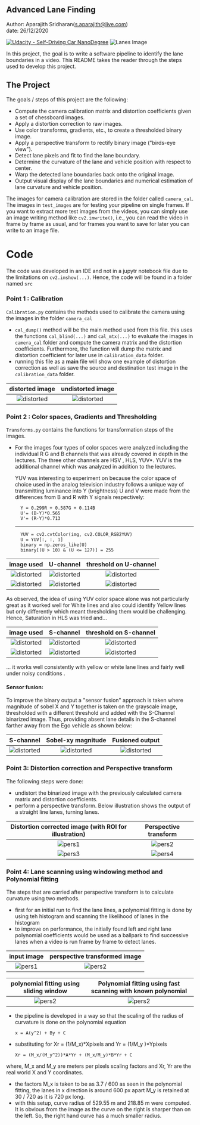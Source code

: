 ## Advanced Lane Finding
Author:  Aparajith Sridharan(s.aparajith@live.com)  
date: 26/12/2020

[![Udacity - Self-Driving Car NanoDegree](https://s3.amazonaws.com/udacity-sdc/github/shield-carnd.svg)](http://www.udacity.com/drive)
![Lanes Image](./examples/example_output.jpg)

In this project, the goal is to write a software pipeline to identify the lane boundaries in a video. 
This README takes the reader through the steps used to develop this project.  

The Project
---

The goals / steps of this project are the following:

* Compute the camera calibration matrix and distortion coefficients given a set of chessboard images.
* Apply a distortion correction to raw images.
* Use color transforms, gradients, etc., to create a thresholded binary image.
* Apply a perspective transform to rectify binary image ("birds-eye view").
* Detect lane pixels and fit to find the lane boundary.
* Determine the curvature of the lane and vehicle position with respect to center.
* Warp the detected lane boundaries back onto the original image.
* Output visual display of the lane boundaries and numerical estimation of lane curvature and vehicle position.

The images for camera calibration are stored in the folder called `camera_cal`.  The images in `test_images` are for testing your pipeline on single frames.  If you want to extract more test images from the videos, you can simply use an image writing method like `cv2.imwrite()`, i.e., you can read the video in frame by frame as usual, and for frames you want to save for later you can write to an image file.  

# Code

The code was developed in an IDE and not in a jupytr notebook file due to the limitations on `cv2.imshow(...)`. Hence, the code will be found in a folder named `src`  

### Point 1 : Calibration
`Calibration.py` contains the methods used to calibrate the camera using the images in the folder `camera_cal`
 - `cal_dump()` method will be the main method used from this file. this uses the functions `cal_blind(...)` and `cal_mtx(...)` to evaluate the images in `camera_cal` folder and compute the camera matrix and the distortion coefficients. 
   Furthermore, the function will dump the matrix and distortion coefficient for later use in `calibration_data` folder.
 - running this file as a __main__ file will show one example of distortion correction as well as save the source and destination test image in the `calibration_data` folder.  

distorted image | undistorted image  
:-------------: | :---------------:  
![distorted](output_images/distorted.jpg) | ![distorted](output_images/undistorted.jpg) 

### Point 2 : Color spaces, Gradients and Thresholding

`Transforms.py` contains the functions for transformation steps of the images.
 - For the images four types of color spaces were analyzed including the individual R G and B channels that was already covered in depth in the lectures.
   The three other channels are HSV , HLS, YUV*. YUV is the additional channel which was analyzed in addition to the lectures.
         
   YUV was interesting to experiment on because the color space of choice used in the analog television industry follows a unique way of transmitting luminance into Y (brightness) 
   U and V were made from the differences from B and R with Y signals respectively:
   
         Y = 0.299R + 0.587G + 0.114B
         U'= (B-Y)*0.565
         V'= (R-Y)*0.713
   ---
         YUV = cv2.cvtColor(img, cv2.COLOR_RGB2YUV)
         U = YUV[:, :, 1]
         binary = np.zeros_like(U)
         binary[(U > 10) & (U <= 127)] = 255

image used|U-channel | threshold on U-channel  
:-------------:|:-------------: | :---------------:  
![distorted](test_images/straight_lines2.jpg)|![distorted](output_images/ChromaU_Channel_YUV.jpg) | ![distorted](output_images/binarized_ChromaU_Channel_YUV.jpg)
![distorted](test_images/straight_lines1.jpg)|![distorted](output_images/ChromaU_Channel_YUV_st1.jpg) | ![distorted](output_images/binarized_ChromaU_Channel_YUV_st1.jpg) 

As observed, the idea of using YUV color space alone was not particularly great as it worked well for White lines and also could identify Yellow lines but only differently which meant thresholding them would be challenging. 
Hence, Saturation in HLS was tried and...

image used|S-channel | threshold on S-channel  
:-------------:|:-------------: | :---------------:  
![distorted](test_images/test4.jpg)|![distorted](output_images/ChromaU_Channel_HSL_t4.jpg) | ![distorted](output_images/binarized_ChromaU_Channel_HSL_t4.jpg)
![distorted](test_images/straight_lines2.jpg)|![distorted](output_images/S_Channel_HSL_st2.jpg) | ![distorted](output_images/binarized_S_Channel_HSL_st2.jpg)

... it works well consistently with yellow or white lane lines and fairly well under noisy conditions .

#### Sensor fusion:
To improve the binary output a "sensor fusion" approach is taken where magnitude of sobel X and Y together is taken on the grayscale image, thresholded with a different threshold and added with the S-Channel binarized image. 
Thus, providing absent lane details in the S-channel farther away from the Ego vehicle as shown below:

S-channel|Sobel-xy magnitude | Fusioned output  
:-------------:|:-------------: | :---------------:  
![distorted](output_images/S_Channel_binary.jpg)|![distorted](output_images/SobelXYMag_Binary.jpg) | ![distorted](output_images/Fusion_binary.jpg)

### Point 3: Distortion correction and Perspective transform
The following steps were done:
- undistort the binarized image with the previously calculated camera matrix and distortion coefficients. 
- perform a perspective transform. Below illustration shows the output of a straight line lanes, turning lanes. 

Distortion corrected image  (with ROI for illustration) | Perspective transform  
:-------------:|:-------------:   
![pers1](output_images/BinaryUndistorted1.jpg)|![pers2](output_images/PerspectiveCorrected1.jpg)
![pers3](output_images/BinaryUndistortedturn.jpg)|![pers4](output_images/PerspectiveCorrectedturn.jpg)

### Point 4: Lane scanning using windowing method and Polynomial fitting
The steps that are carried after perspective transform is to calculate curvature using two methods.
- first for an initial run to find the lane lines, a polynomial fitting is done by using teh histogram and scanning the likelihood of lanes in the histogram
- to improve on performance, the initially found left and right lane polynomial coefficients would be used as a ballpark to find successive lanes when a video is run frame by frame to detect lanes.  

input image | perspective transformed image    
:-------------:|:-------------:
![pers1](output_images/test4input.jpg)|![pers2](output_images/test4output.jpg)

polynomial fitting using sliding window| Polynomial fitting using fast scanning with known polynomial  
:-------------:|:-------------:
![pers2](output_images/test4polynomfit.png)|![pers2](output_images/test4fpolyfit.png)

- the pipeline is developed in a way so that the scaling of the radius of curvature is done on the polynomial equation  

      x = A(y^2) + By + C 

- substituting for Xr = (1/M_x)*Xpixels and Yr = (1/M_y )*Ypixels  

   
      Xr = (M_x/(M_y^2))*A*Yr + (M_x/M_y)*B*Yr + C  
where, M_x and M_y are meters per pixels scaling factors and Xr, Yr are the real world X and Y coordinates. 

- the factors M_x is taken to be as 3.7 / 600 as seen in the polynomial fitting, the lanes in x direction is around 600 px apart
    M_y is retained at 30 / 720 as it is 720 px long.
- with this setup, curve radius of 529.55 m and 218.85 m were computed. It is obvious from the image as the curve on the right is sharper than on the left. So, the right hand curve has a much smaller radius.     


